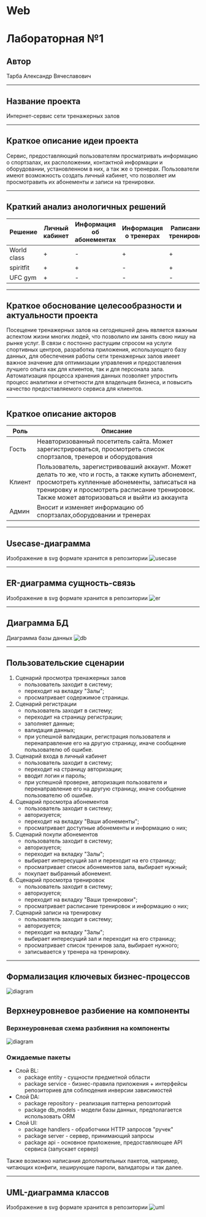# Web
# Лабораторная №1
## Автор
Тарба Александр Вячеславович
__________
## Название проекта
Интернет-сервис сети тренажерных залов
__________
## Краткое описание идеи проекта
Сервис, предоставляющий пользователям просматривать информацию о спортзалах, их расположении, контактной информации и оборудовании, установленном в них, а так же о тренерах. Пользователи имеют возможность создать личный кабинет, что позволяет им просмотравить их абонементы и записи на тренировки.
__________
## Краткий анализ анологичных решений
|Решение|Личный кабинет|Информация об абонементах|Информация о тренерах|Раписание тренировок|
|---|---|---|---|---|
|World class|+|-|+|+|
|spiritfit|+|+|-|+|
|UFC gym|+|-|-|-|
__________
## Краткое обоснование целесообразности и актуальности проекта
Посещение тренажерных залов на сегодняшней день является важным аспектом жизни многих людей, что позволило им занять свою нишу на рынке услуг. 
В связи с постонно растущим спросом на услуги спортивных центров, разработка приложения, использующего базу данных, для обеспечения работы сети тренажерных залов имеет важное значение для оптимизации управления и предоставления лучшего опыта как для клиентов, так и для персонала зала. 
Автоматизация процесса хранения данных позволяет упростить процесс аналитики и отчетности для владельцев бизнеса, и повысить качество предоставляемого сервиса для клиентов.
__________
## Краткое описание акторов
|Роль|Описание|
|-|-|
|Гость|Неавторизованный посетитель сайта. Может зарегистрироваться, просмотреть список спортзалов, тренеров и оборудования|
|Клиент|Пользователь, зарегистривоваший аккаунт. Может делать то же, что и гость, а также купить абонемент, просмотреть купленные абонементы, записаться на тренировку и просмотреть расписание тренировок. Также может авторизоваться и выйти из аккаунта|
|Админ|Вносит и изменяет информацию об спортзалах,оборудовании и тренерах|
__________
## Usecase-диаграмма
Изображение в svg формате хранится в репозитории
![usecase](docs/img/png/usecases.png)
__________
## ER-диаграмма сущность-связь
Изображение в svg формате хранится в репозитории
![er](docs/img/png/ER.png)
__________
## Диаграмма БД
Диаграмма базы данных
![db](docs/img/svg/db.svg)
__________
## Пользовательские сценарии
1. Сценарий просмотра тренажерных залов
   - пользователь заходит в систему;
   - переходит на вкладку "Залы";
   - просматривает содержимое страницы.
2. Сценарий регистрации
   - пользователь заходит в систему;
   - переходит на страницу регистрации;
   - заполняет данные;
   - валидация данных;
   - при успешной валидации, регистрация пользователя и перенаправление его на другую страницу, иначе сообщение пользователю об ошибке.
2. Сценарий входа в личный кабинет
   - пользователь заходит в систему;
   - переходит на страницу авторизации;
   - вводит логин и пароль;
   - при успешной проверке, авторизация пользователя и перенаправление его на другую страницу, иначе сообщение пользователю об ошибке.
3. Сценарий просмотра абонементов
   - пользователь заходит в систему;
   - авторизуется;
   - переходит на вкладку "Ваши абонементы";
   - просматривает доступные абонементы и информацию о них;
4. Сценарий покупи абонементов
   - пользователь заходит в систему;
   - авторизуется;
   - переходит на вкладку "Залы";
   - выбирает интересущий зал и переходит на его страницу;
   - просматривает список абонементов зала, выбирает нужный;
   - покупает выбранный абонемент.
5. Сценарий просмотра тренировок
   - пользователь заходит в систему;
   - авторизуется;
   - переходит на вкладку "Ваши тренировки";
   - просматривает расписание тренировок и информацию о них;
6. Сценарий записи на тренировку
   - пользователь заходит в систему;
   - авторизуется;
   - переходит на вкладку "Залы";
   - выбирает интересущий зал и переходит на его страницу;
   - просматривает список трениров зала, выбирает нужного;
   - записывается у тренера на тренировку.

__________
## Формализация ключевых бизнес-процессов
![diagram](docs/img/svg/diagram.svg)

## Верхнеуровневое разбиение на компоненты
### Верхнеуровневая схема разбияния на компоненты
![diagram](docs/img/svg/components.svg)

### Ожидаемые пакеты
- Слой BL:
  - package entity - сущности предметной области
  - package service - бизнес-правила приложения + интерфейсы репозиториев для соблюдения инверсии зависимостей
- Слой DA:
  - package repository - реализация паттерна репозиторий
  - package db_models - модели базы данных, предполагается использовать ORM
- Слой UI:
   - package handlers - обработчики HTTP запросов "ручек"
   - package server - сервер, принимающий запросы
   - package api - основное приложение, предоставляющее API сервиса (запускает сервер)

Также возможно написания дополнительных пакетов, например, читающих конфиги, хеширующие пароли, валидаторы и так далее.
__________
## UML-диаграмма классов
Изображение в svg формате хранится в репозитории
![uml](docs/img/png/UML.png)
